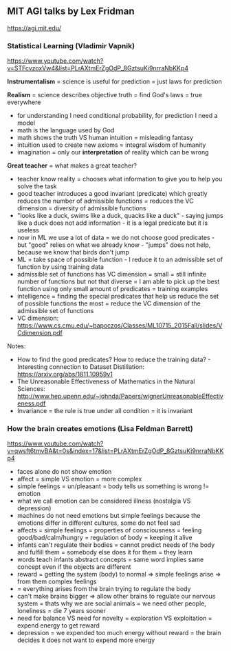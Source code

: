 ## MIT AGI talks by Lex Fridman
https://agi.mit.edu/


### Statistical Learning (Vladimir Vapnik)
https://www.youtube.com/watch?v=STFcvzoxVw4&list=PLrAXtmErZgOdP_8GztsuKi9nrraNbKKp4

**Instrumentalism** = science is useful for prediction = just laws for prediction

**Realism** = science describes objective truth = find God's laws = true everywhere

 - for understanding I need conditional probability, for prediction I need a model
 - math is the language used by God
 - math shows the truth VS human intuition = misleading fantasy
 - intuition used to create new axioms = integral wisdom of humanity
 - imagination = only our **interpretation** of reality which can be wrong

 **Great teacher** = what makes a great teacher?
 - teacher know reality = chooses what information to give you to help you solve the task
 - good teacher introduces a good invariant (predicate) which greatly reduces the number of admissible functions = reduces the VC dimension = diversity of admissible functions
 - "looks like a duck, swims like a duck, quacks like a duck" - saying jumps like a duck does not add information - it is a legal predicate but it is useless
 - now in ML we use a lot of data = we do not choose good predicates - but "good" relies on what we already know - "jumps" does not help, because we know that birds don't jump
 - ML = take space of possible function - I reduce it to an admissible set of function by using training data
 - admissible set of functions has VC dimension = small = still infinite number of functions but not that diverse = I am able to pick up the best function using only small amount of predicates = training examples
 - intelligence = finding the special predicates that help us reduce the set of possible functions the most = reduce the VC dimension of the admissible set of functions
 - VC dimension: https://www.cs.cmu.edu/~bapoczos/Classes/ML10715_2015Fall/slides/VCdimension.pdf

Notes:
 - How to find the good predicates? How to reduce the training data? - Interesting connection to Dataset Distillation: https://arxiv.org/abs/1811.10959v1
 - The Unreasonable Effectiveness of Mathematics in the Natural Sciences: http://www.hep.upenn.edu/~johnda/Papers/wignerUnreasonableEffectiveness.pdf
 - Invariance = the rule is true under all condition = it is invariant

### How the brain creates emotions (Lisa Feldman Barrett)
https://www.youtube.com/watch?v=qwsft6tmvBA&t=0s&index=17&list=PLrAXtmErZgOdP_8GztsuKi9nrraNbKKp4

 - faces alone do not show emotion
 - affect = simple VS emotion = more complex
 - simple feelings = un/pleasant = body tells us something is wrong != emotion
 - what we call emotion can be considered illness (nostalgia VS depression)
 - machines do not need emotions but simple feelings because the emotions differ in different cultures, some do not feel sad
 - affects = simple feelings = properties of consciousness = feeling good/bad/calm/hungry = regulation of body = keeping it alive
 - infants can't regulate their bodies = cannot predict needs of the body and fulfill them = somebody else does it for them = they learn
 - words teach infants abstract concepts = same word implies same concept even if the objects are different
 - reward = getting the system (body) to normal => simple feelings arise => from them complex feelings
 - = everything arises from the brain trying to regulate the body
 - can't make brains bigger => allow other brains to regulate our nervous system = thats why we are social animals = we need other people, loneliness = die 7 years sooner
 - need for balance VS need for novelty = exploration VS exploitation = expend energy to get reward
 - depression = we expended too much energy without reward = the brain decides it does not want to expend more energy